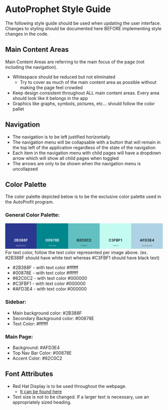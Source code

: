 # AutoProphet Style Guide
The following style guide should be used when updating the user interface. Changes to styling should be documented here BEFORE implementing style changes in the code.

## Main Content Areas
Main Content Areas are referring to the main focus of the page (not including the navigation).
- Whitespace should be reduced but not eliminated
    - Try to cover as much of the main content area as possible without making the page feel crowded
- Keep design consistent throughout ALL main content areas. Every area should look like it belongs in the app
- Graphics like graphs, symbols, pictures, etc... should follow the color pallet

## Navigation
- The navigation is to be left justified horizontally	
- The navigation menu will be collapsable with a button that will remain in the top left of the application regardless of the state of the navigation
- Each item in the navigation menu with child pages will have a dropdown arrow which will show all child pages when toggled
- The arrows are only to be shown when the navigation menu is uncollapsed

## Color Palette
The color palette depicted below is to be the exclusive color palette used in the AutoProfit program.

### General Color Palette:
![ColorPaletteImage](/documentation/palette.png)
For text color, follow the text color represented per image above. (ex. #2B388F should have white text whereas #C3FBF1 should have black text) 
- #2B388F - with text color #ffffff
- #00878E - with text color #ffffff
- #62C0C2 - with text color #000000
- #C3FBF1 - with text color #000000
- #AFD3E4 - with text color #000000

### Sidebar:
- Main background color: #2B388F
- Secondary Background color: #00878E
- Text Color: #ffffff

### Main Page:
- Background: #AFD3E4
- Top Nav Bar Color: #00878E
- Accent Color: #62C0C2

## Font Attributes
- Red Hat Display is to be used throughout the webpage. 
    - [It can be found here](https://fonts.google.com/specimen/Red+Hat+Display?classification=Display&stylecount=4) 
- Text size is not to be changed. If a larger text is necessary, use an appropriately sized heading. 

